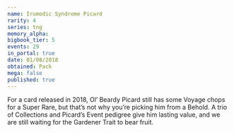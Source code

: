 ```yaml
---
name: Irumodic Syndrome Picard
rarity: 4
series: tng
memory_alpha:
bigbook_tier: 5
events: 29
in_portal: true
date: 01/08/2018
obtained: Pack
mega: false
published: true
---
```


For a card released in 2018, Ol’ Beardy Picard still has some Voyage chops for a Super Rare, but that’s not why you’re picking him from a Behold. A trio of Collections and Picard’s Event pedigree give him lasting value, and we are still waiting for the Gardener Trait to bear fruit.
